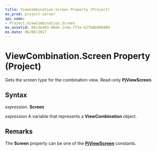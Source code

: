 ```yaml
---
title: ViewCombination.Screen Property (Project)
ms.prod: project-server
api_name:
- Project.ViewCombination.Screen
ms.assetid: 69cdee63-88eb-1c6e-f73e-627b8b896904
ms.date: 06/08/2017
---
```



# ViewCombination.Screen Property (Project)

Gets the screen type for the combination view. Read-only  **PjViewScreen**.


## Syntax

 _expression_. **Screen**

 _expression_ A variable that represents a **ViewCombination** object.


## Remarks

The  **Screen** property can be one of the **[PjViewScreen](pjviewscreen-enumeration-project.md)** constants.


